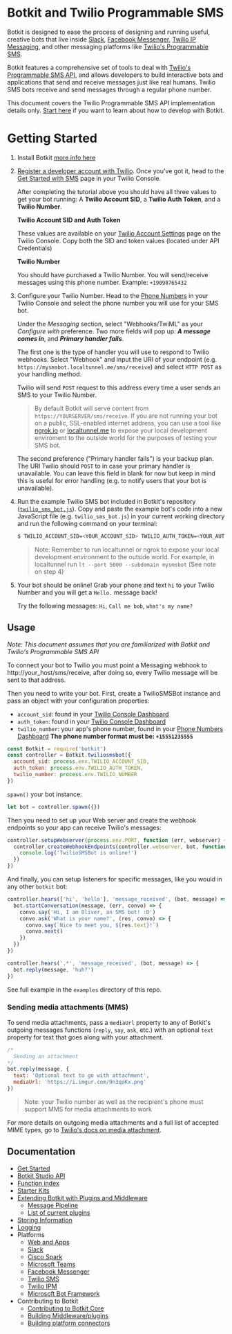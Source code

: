 # Botkit and Twilio Programmable SMS

Botkit is designed to ease the process of designing and running useful, creative bots that live inside [Slack](http://slack.com), [Facebook Messenger](http://facebook.com), [Twilio IP Messaging](https://www.twilio.com/docs/api/ip-messaging), and other messaging platforms like [Twilio's Programmable SMS](https://www.twilio.com/sms/).

Botkit features a comprehensive set of tools to deal with [Twilio's Programmable SMS API](http://www.twilio.com/sms/), and allows developers to build interactive bots and applications that send and receive messages just like real humans. Twilio SMS bots receive and send messages through a regular phone number.

This document covers the Twilio Programmable SMS API implementation details only. [Start here](readme.md) if you want to learn about how to develop with Botkit.

# Getting Started

1) Install Botkit [more info here](readme.md#installation)

2) [Register a developer account with Twilio](https://github.com/howdyai/botkit/blob/master/docs/provisioning/twilio-sms.md). Once you've got it, head to the [Get Started with SMS](https://www.twilio.com/console/sms/getting-started/basics) page in your Twilio Console.

    After completing the tutorial above you should have all three values to get your bot running: A **Twilio Account SID**, a **Twilio Auth Token**, and a **Twilio Number**.

    **Twilio Account SID and Auth Token**

    These values are available on your [Twilio Account Settings](https://www.twilio.com/user/account/settings) page on the Twilio Console. Copy both the SID and token values (located under API Credentials)

    **Twilio Number**

    You should have purchased a Twilio Number. You will send/receive messages using this phone number. Example: `+19098765432`

3) Configure your Twilio Number. Head to the [Phone Numbers](https://www.twilio.com/console/phone-numbers) in your Twilio Console and select the phone number you will use for your SMS bot.

    Under the *Messaging* section, select "Webhooks/TwiML" as your *Configure with* preference. Two more fields will pop up: ***A message comes in***, and ***Primary handler fails***.

    The first one is the type of handler you will use to respond to Twilio webhooks. Select "Webhook" and input the URI of your endpoint (e.g. `https://mysmsbot.localtunnel.me/sms/receive`) and select `HTTP POST` as your handling method.

    Twilio will send `POST` request to this address every time a user sends an SMS to your Twilio Number.

    > By default Botkit will serve content from `https://YOURSERVER/sms/receive`. If you are not running your bot on a public, SSL-enabled internet address, you can use a tool like [ngrok.io](http://ngrok.io/) or [localtunnel.me](localtunnel.me) to expose your local development enviroment to the outside world for the purposes of testing your SMS bot.

    The second preference ("Primary handler fails") is your backup plan. The URI Twilio should `POST` to in case your primary handler is unavailable. You can leave this field in blank for now but keep in mind this is useful for error handling (e.g. to notify users that your bot is unavailable).

4) Run the example Twilio SMS bot included in Botkit's repository ([`twilio_sms_bot.js`](../examples/twilio_sms_bot.js)). Copy and paste the example bot's code into a new JavaScript file (e.g. `twilio_sms_bot.js`) in your current working directory and run the following command on your terminal:

    ```bash
    $ TWILIO_ACCOUNT_SID=<YOUR_ACCOUNT_SID> TWILIO_AUTH_TOKEN=<YOUR_AUTH_TOKEN> TWILIO_NUMBER=<YOUR_NUMBER> node twilio_sms_bot.js
    ```

    > Note: Remember to run localtunnel or ngrok to expose your local development environment to the outside world. For example, in localtunnel run `lt --port 5000 --subdomain mysmsbot` (See note on step 4)

6) Your bot should be online! Grab your phone and text `hi` to your Twilio Number and you will get a `Hello.` message back!

    Try the following messages: `Hi`, `Call me bob`, `what's my name?`

## Usage

*Note: This document assumes that you are familiarized with Botkit and Twilio's Programmable SMS API*

To connect your bot to Twilio you must point a Messaging webhook to http://your_host/sms/receive, after doing so, every Twilio message will be sent to that address.

Then you need to write your bot. First, create a TwilioSMSBot instance and pass an object with your configuration properties:

* `account_sid`: found in your [Twilio Console Dashboard](https://www.twilio.com/console)
* `auth_token`: found in your [Twilio Console Dashboard](https://www.twilio.com/console)
* `twilio_number`: your app's phone number, found in your [Phone Numbers Dashboard](https://www.twilio.com/console/phone-numbers/dashboard) **The phone number format must be: `+15551235555`**

```js
const Botkit = require('botkit')
const controller = Botkit.twiliosmsbot({
  account_sid: process.env.TWILIO_ACCOUNT_SID,
  auth_token: process.env.TWILIO_AUTH_TOKEN,
  twilio_number: process.env.TWILIO_NUMBER
})
```

`spawn()` your bot instance:

```js
let bot = controller.spawn({})
```

Then you need to set up your Web server and create the webhook endpoints so your app can receive Twilio's messages:

```js
controller.setupWebserver(process.env.PORT, function (err, webserver) {
  controller.createWebhookEndpoints(controller.webserver, bot, function () {
    console.log('TwilioSMSBot is online!')
  })
})
```

And finally, you can setup listeners for specific messages, like you would in any other `botkit` bot:

```js
controller.hears(['hi', 'hello'], 'message_received', (bot, message) => {
  bot.startConversation(message, (err, convo) => {
    convo.say('Hi, I am Oliver, an SMS bot! :D')
    convo.ask('What is your name?', (res, convo) => {
      convo.say(`Nice to meet you, ${res.text}!`)
      convo.next()
    })
  })
})

controller.hears('.*', 'message_received', (bot, message) => {
  bot.reply(message, 'huh?')
})
```

See full example in the `examples` directory of this repo.

### Sending media attachments (MMS)

To send media attachments, pass a `mediaUrl` property to any of Botkit's outgoing messages functions (`reply`, `say`, `ask`, etc.) with an optional `text` property for text that goes along with your attachment.

```js
/*
  Sending an attachment
*/
bot.reply(message, {
  text: 'Optional text to go with attachment',
  mediaUrl: 'https://i.imgur.com/9n3qoKx.png'
})
```

> Note: your Twilio number as well as the recipient's phone must support MMS for media attachments to work

For more details on outgoing media attachments and a full list of accepted MIME types, go to [Twilio's docs on media attachment](https://www.twilio.com/docs/api/rest/accepted-mime-types).

## Documentation

* [Get Started](readme.md)
* [Botkit Studio API](readme-studio.md)
* [Function index](readme.md#developing-with-botkit)
* [Starter Kits](readme-starterkits.md)
* [Extending Botkit with Plugins and Middleware](middleware.md)
  * [Message Pipeline](readme-pipeline.md)
  * [List of current plugins](readme-middlewares.md)
* [Storing Information](storage.md)
* [Logging](logging.md)
* Platforms
  * [Web and Apps](readme-web.md)
  * [Slack](readme-slack.md)
  * [Cisco Spark](readme-ciscospark.md)
  * [Microsoft Teams](readme-teams.md)
  * [Facebook Messenger](readme-facebook.md)
  * [Twilio SMS](readme-twiliosms.md)
  * [Twilio IPM](readme-twilioipm.md)
  * [Microsoft Bot Framework](readme-botframework.md)
* Contributing to Botkit
  * [Contributing to Botkit Core](../CONTRIBUTING.md)
  * [Building Middleware/plugins](howto/build_middleware.md)
  * [Building platform connectors](howto/build_connector.md)
